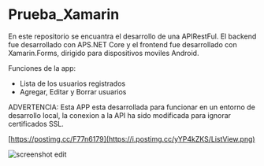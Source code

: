 # Prueba_Xamarin
En este repositorio se encuantra el desarrollo de una APIRestFul. El backend fue desarrollado con APS.NET Core y el frontend fue desarrollado con Xamarin.Forms, dirigido para dispositivos moviles Android.

Funciones de la app:
- Lista de los usuarios registrados
- Agregar, Editar y Borrar usuarios

ADVERTENCIA: Esta APP esta desarrollada para funcionar en un entorno de desarrollo local, la conexion a la API ha sido modificada para ignorar certificados SSL.

[https://postimg.cc/F77n6179](https://i.postimg.cc/yYP4kZKS/ListView.png)

![screenshot edit](https://postimg.cc/ZvRZ2Zy1)

